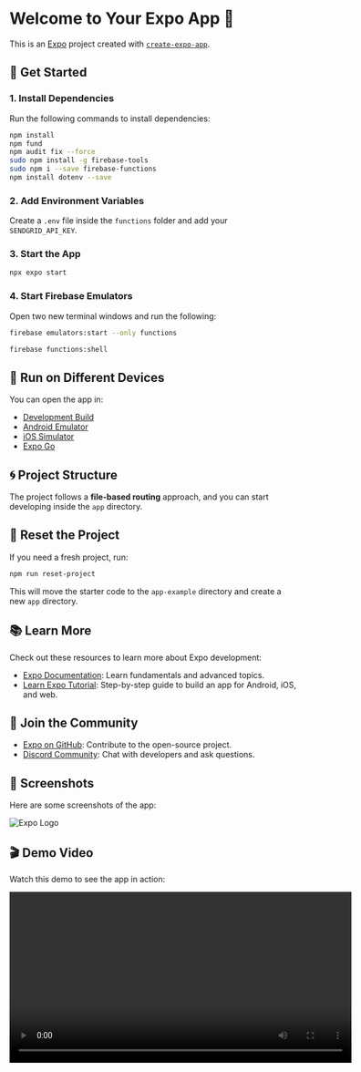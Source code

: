 # Welcome to Your Expo App 👋

This is an [Expo](https://expo.dev) project created with [`create-expo-app`](https://www.npmjs.com/package/create-expo-app).

## 🚀 Get Started

### 1. Install Dependencies

Run the following commands to install dependencies:

```bash
npm install
npm fund
npm audit fix --force
sudo npm install -g firebase-tools
sudo npm i --save firebase-functions
npm install dotenv --save
```

### 2. Add Environment Variables

Create a `.env` file inside the `functions` folder and add your `SENDGRID_API_KEY`.

### 3. Start the App

```bash
npx expo start
```

### 4. Start Firebase Emulators

Open two new terminal windows and run the following:

```bash
firebase emulators:start --only functions
```

```bash
firebase functions:shell
```

## 📱 Run on Different Devices

You can open the app in:

- [Development Build](https://docs.expo.dev/develop/development-builds/introduction/)
- [Android Emulator](https://docs.expo.dev/workflow/android-studio-emulator/)
- [iOS Simulator](https://docs.expo.dev/workflow/ios-simulator/)
- [Expo Go](https://expo.dev/go)

## 🌀 Project Structure

The project follows a **file-based routing** approach, and you can start developing inside the `app` directory.

## 🔄 Reset the Project

If you need a fresh project, run:

```bash
npm run reset-project
```

This will move the starter code to the `app-example` directory and create a new `app` directory.

## 📚 Learn More

Check out these resources to learn more about Expo development:

- [Expo Documentation](https://docs.expo.dev/): Learn fundamentals and advanced topics.
- [Learn Expo Tutorial](https://docs.expo.dev/tutorial/introduction/): Step-by-step guide to build an app for Android, iOS, and web.

## 💬 Join the Community

- [Expo on GitHub](https://github.com/expo/expo): Contribute to the open-source project.
- [Discord Community](https://chat.expo.dev): Chat with developers and ask questions.

## 🎨 Screenshots

Here are some screenshots of the app:

![Expo Logo]([https://expo.dev/assets/images/thumb1.png](https://drive.google.com/file/d/1DEqkEAXwQXJp1O0ndUh-uq6jg7QR38mm/view?usp=sharing))

## 🎬 Demo Video

Watch this demo to see the app in action:

<video width="600" controls>
  <source src="./assets/demo.mp4" type="video/mp4">
  Your browser does not support the video tag.
</video>


